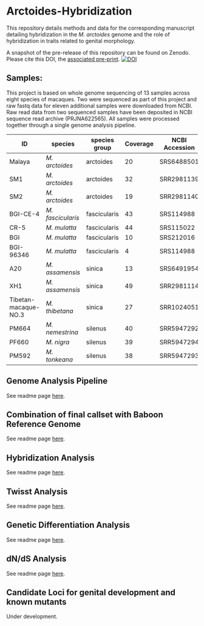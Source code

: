 # Arctoides-Hybridization
This repository details methods and data for the corresponding manuscript detailing hybridization in the _M. arctoides_ genome and the role of hybridization in traits related to genital morphology. 

A snapshot of the pre-release of this repository can be found on Zenodo. Please cite this DOI, the [associated pre-print](https://www.biorxiv.org/content/10.1101/2020.05.18.102251).
[![DOI](https://zenodo.org/badge/349222702.svg)](https://zenodo.org/badge/latestdoi/349222702)

## Samples:

This project is based on whole genome sequencing of 13 samples across eight species of macaques. Two were sequenced as part of this project and raw fastq data for eleven additional samples were downloaded from NCBI. Raw read data from two sequenced samples have been deposited in NCBI sequence read archive (PRJNA622565). All samples were processed together through a single genome analysis pipeline.

| ID | species | species group | Coverage | NCBI Accession | Sex |
| -- | -- | -- | -- | -- | -- |
| Malaya | _M. arctoides_ | arctoides | 20 | SRS6488501 | F
| SM1 | _M. arctoides_ | arctoides | 32 | SRR2981139 | F
| SM2 | _M. arctoides_ | arctoides | 19 | SRR2981140 | F
| BGI-CE-4 | _M. fascicularis_ | fascicularis  | 43 | SRS114988 | F
| CR-5 | _M. mulatta_ | fascicularis | 44 | SRS115022 | F
| BGI | _M. mulatta_ |  fascicularis | 10 |  SRS212016| M
| BGI-96346 | _M. mulatta_ |  fascicularis | 4 |SRS114988|   M
| A20 | _M. assamensis_ | sinica | 13 | SRS6491954 | F
| XH1 | _M. assamensis_ | sinica | 49 | SRR2981114 | M
| Tibetan-macaque-NO.3 | _M. thibetana_ | sinica | 27 | SRR1024051| F
| PM664 | _M. nemestrina_ | silenus | 40 | SRR5947292 | M 
| PF660 | _M. nigra_ | silenus | 39 | SRR5947294 | F
| PM592 | _M. tonkeana_ | silenus | 38| SRR5947293 | M


## Genome Analysis Pipeline

See readme page [here](https://github.com/StevisonLab/Arctoides-Hybridization/blob/main/Genome%20Analysis%20Pipeline.md).

## Combination of final callset with Baboon Reference Genome

See readme page [here](https://github.com/StevisonLab/Arctoides-Hybridization/blob/main/Baboon%20Reference%20Genome%20Add%20On.md).

## Hybridization Analysis

See readme page [here](https://github.com/StevisonLab/Arctoides-Hybridization/blob/main/Hybridization_Analysis.md).

## Twisst Analysis

See readme page [here](https://github.com/StevisonLab/Arctoides-Hybridization/blob/main/Twisst.md).

## Genetic Differentiation Analysis

See readme page [here](https://github.com/StevisonLab/Arctoides-Hybridization/blob/main/Genetic%20Differentiation.md).

## dN/dS Analysis

See readme page [here](https://github.com/StevisonLab/Arctoides-Hybridization/blob/main/dNdS_Analysis.md).

## Candidate Loci for genital development and known mutants

Under development.
